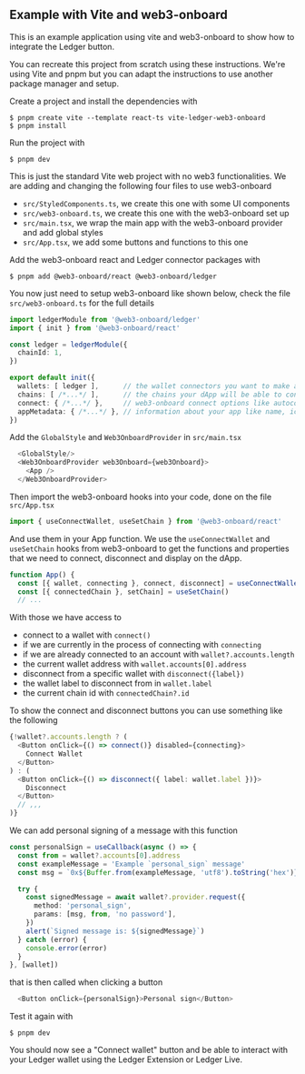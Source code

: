 ## Example with Vite and web3-onboard

This is an example application using vite and web3-onboard to show how to integrate the Ledger button.

You can recreate this project from scratch using these instructions. We're using Vite and pnpm but you can adapt the instructions to use another package manager and setup.

Create a project and install the dependencies with

    $ pnpm create vite --template react-ts vite-ledger-web3-onboard
    $ pnpm install

Run the project with

    $ pnpm dev

This is just the standard Vite web project with no web3 functionalities. We are adding and changing the following four files to use web3-onboard

- `src/StyledComponents.ts`, we create this one with some UI components
- `src/web3-onboard.ts`, we create this one with the web3-onboard set up
- `src/main.tsx`, we wrap the main app with the web3-onboard provider and add global styles
- `src/App.tsx`, we add some buttons and functions to this one

Add the web3-onboard react and Ledger connector packages with

    $ pnpm add @web3-onboard/react @web3-onboard/ledger

You now just need to setup web3-onboard like shown below, check the file `src/web3-onboard.ts` for the full details

```ts
import ledgerModule from '@web3-onboard/ledger'
import { init } from '@web3-onboard/react'

const ledger = ledgerModule({
  chainId: 1,
})

export default init({
  wallets: [ ledger ],      // the wallet connectors you want to make available to users
  chains: [ /*...*/ ],      // the chains your dApp will be able to connect to
  connect: { /*...*/ },     // web3-onboard connect options like autoconnect
  appMetadata: { /*...*/ }, // information about your app like name, icon and links
})
```

Add the `GlobalStyle` and `Web3OnboardProvider` in `src/main.tsx`

```ts
  <GlobalStyle/>
  <Web3OnboardProvider web3Onboard={web3Onboard}>
    <App />
  </Web3OnboardProvider>
```

Then import the web3-onboard hooks into your code, done on the file `src/App.tsx`

```ts
import { useConnectWallet, useSetChain } from '@web3-onboard/react'
```

And use them in your App function. We use the `useConnectWallet` and `useSetChain` hooks from web3-onboard to get the functions and properties that we need to connect, disconnect and display on the dApp.

```ts
function App() {
  const [{ wallet, connecting }, connect, disconnect] = useConnectWallet()
  const [{ connectedChain }, setChain] = useSetChain()
  // ...
```

With those we have access to

- connect to a wallet with `connect()`
- if we are currently in the process of connecting with `connecting`
- if we are already connected to an account with `wallet?.accounts.length`
- the current wallet address with `wallet.accounts[0].address`
- disconnect from a specific wallet with `disconnect({label})`
- the wallet label to disconnect from in `wallet.label`
- the current chain id with `connectedChain?.id`

To show the connect and disconnect buttons you can use something like the following

```ts
{!wallet?.accounts.length ? (
  <Button onClick={() => connect()} disabled={connecting}>
    Connect Wallet
  </Button>
) : (
  <Button onClick={() => disconnect({ label: wallet.label })}>
    Disconnect
  </Button>
  // ,,,
)}
```

We can add personal signing of a message with this function

```ts
const personalSign = useCallback(async () => {
  const from = wallet?.accounts[0].address
  const exampleMessage = 'Example `personal_sign` message'
  const msg = `0x${Buffer.from(exampleMessage, 'utf8').toString('hex')}`

  try {
    const signedMessage = await wallet?.provider.request({
      method: 'personal_sign',
      params: [msg, from, 'no password'],
    })
    alert(`Signed message is: ${signedMessage}`)
  } catch (error) {
    console.error(error)
  }
}, [wallet])
```

that is then called when clicking a button

```ts
  <Button onClick={personalSign}>Personal sign</Button>
```

Test it again with

    $ pnpm dev

You should now see a "Connect wallet" button and be able to interact with your Ledger wallet using the Ledger Extension or Ledger Live.
